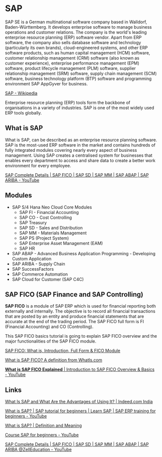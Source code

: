# SAP

SAP SE is a German multinational software company based in Walldorf, Baden-Württemberg. It develops enterprise software to manage business operations and customer relations. The company is the world's leading enterprise resource planning (ERP) software vendor. Apart from ERP software, the company also sells database software and technology (particularly its own brands), cloud-engineered systems, and other ERP software products, such as human capital management (HCM) software, customer relationship management (CRM) software (also known as customer experience), enterprise performance management (EPM) software, product lifecycle management (PLM) software, supplier relationship management (SRM) software, supply chain management (SCM) software, business technology platform (BTP) software and programming environment SAP AppGyver for business.

[SAP - Wikipedia](https://en.wikipedia.org/wiki/SAP)

Enterprise resource planning (ERP) tools form the backbone of organisations in a variety of industries. SAP is one of the most widely used ERP tools globally.

## What is SAP

What is SAP, can be described as an enterprise resource planning software. SAP is the most-used ERP software in the market and contains hundreds of fully integrated modules covering nearly every aspect of business management. Using SAP creates a centralised system for businesses that enables every department to access and share data to create a better work environment for every employee.

[SAP Complete Details | SAP FICO | SAP SD | SAP MM | SAP ABAP | SAP ARIBA - YouTube](https://www.youtube.com/watch?v=bVmOu9bzu54)

## Modules

- SAP S/4 Hana Neo Cloud Core Modules
   	- SAP FI - Financial Accounting
   	- SAP CO - Cost Controlling
   	- SAP Treasury
   	- SAP SD - Sales and Distribution
   	- SAP MM - Materials Management
   	- SAP PS (Project System)
   	- SAP Enterprise Asset Management (EAM)
   	- SAP HR
- SAP ABAP - Advanced Business Application Programming - Developing Custom Application
- SAP ARIBA - Supply Chain
- SAP SuccessFactors
- SAP Commerce Automation
- SAP Cloud for Customer (SAP C4C)

## SAP FICO (SAP Finance and SAP Controlling)

**SAP FICO** is a module of SAP ERP which is used for financial reporting both externally and internally. The objective is to record all financial transactions that are posted by an entity and produce financial statements that are accurate at the end of the trading period. The SAP FICO full form is FI (Financial Accounting) and CO (Controlling).

This SAP FICO basics tutorial is going to explain SAP FICO overview and the major functionalities of the SAP FICO module.

[SAP FICO: What is, Introduction, Full Form & FICO Module](https://www.guru99.com/introduction-sap-fico.html)

[What is SAP FICO? A definition from WhatIs.com](https://www.techtarget.com/searchsap/definition/SAP-FICO-SAP-Finance-and-SAP-Controlling)

[**What is SAP FICO Explained** | Introduction to SAP FICO Overview & Basics - YouTube](https://www.youtube.com/watch?v=ER4xnUGztaE)

## Links

[What Is SAP and What Are the Advantages of Using It? | Indeed.com India](https://in.indeed.com/career-advice/career-development/what-is-sap)

[What is SAP? | SAP tutorial for beginners | Learn SAP | SAP ERP training for beginners - YouTube](https://www.youtube.com/watch?v=JjrcxsniXvc)

[What is SAP? | Definition and Meaning](https://www.sap.com/india/about/what-is-sap.html)

[Course SAP for beginners - YouTube](https://www.youtube.com/playlist?list=PLiFE0QmVk5NcXRHMbqEOwX7w8HDNThUgo)

[SAP Complete Details | SAP FICO | SAP SD | SAP MM | SAP ABAP | SAP ARIBA ‪@ZellEducation‬ - YouTube](https://www.youtube.com/watch?v=bVmOu9bzu54)
